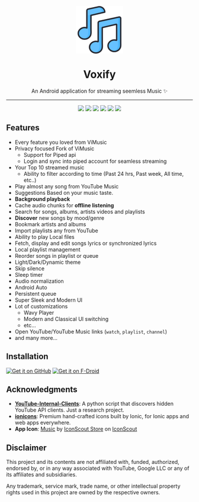 <div align="center">
    <img src="./app/src/main/ic_launcher-playstore.png" width="128" height="128" style="display: block; margin: 0 auto"/>
    <h1>Voxify</h1>
    <p>An Android application for streaming seemless Music ✨</p>
</div>

---

<p align="center">
  <img src="./fastlane/metadata/android/en-US/images/phoneScreenshots/1.jpg" width="30%" />
  <img src="./fastlane/metadata/android/en-US/images/phoneScreenshots/2.jpg" width="30%" />
  <img src="./fastlane/metadata/android/en-US/images/phoneScreenshots/3.jpg" width="30%" />

  <img src="./fastlane/metadata/android/en-US/images/phoneScreenshots/4.jpg" width="30%" />
  <img src="./fastlane/metadata/android/en-US/images/phoneScreenshots/5.jpg" width="30%" />
  <img src="./fastlane/metadata/android/en-US/images/phoneScreenshots/6.jpg" width="30%" />
</p>

## Features
- Every feature you loved from ViMusic
- Privacy focused Fork of ViMusic
  - Support for Piped api
  - Login and sync into piped account for seamless streaming
- Your Top 10 streamed music
  - Ability to filter according to time (Past 24 hrs, Past week, All time, etc..)  
- Play almost any song from YouTube Music
- Suggestions Based on your music taste.
- **Background playback**
- Cache audio chunks for **offline listening**
- Search for songs, albums, artists videos and playlists
- **Discover** new songs by mood/genre
- Bookmark artists and albums
- Import playlists any from YouTube
- Ability to play Local files 
- Fetch, display and edit songs lyrics or synchronized lyrics
- Local playlist management
- Reorder songs in playlist or queue
- Light/Dark/Dynamic theme
- Skip silence
- Sleep timer
- Audio normalization
- Android Auto
- Persistent queue
- Super Sleek and Modern UI
- Lot of customizations
  - Wavy Player
  - Modern and Classical UI switching
  - etc...
- Open YouTube/YouTube Music links (`watch`, `playlist`, `channel`)
- and many more...


## Installation

[<img src="https://github.com/machiav3lli/oandbackupx/blob/034b226cea5c1b30eb4f6a6f313e4dadcbb0ece4/badge_github.png"
    alt="Get it on GitHub"
    height="80">](https://github.com/25huizengek1/ViMusic/releases/latest)
[<img src="https://fdroid.gitlab.io/artwork/badge/get-it-on.png"
     alt="Get it on F-Droid"
     height="80">](https://25huizengek1.github.io/fdroid-repo/fdroid/repo/)

## Acknowledgments
- [**YouTube-Internal-Clients**](https://github.com/zerodytrash/YouTube-Internal-Clients): A python script that discovers hidden YouTube API clients. Just a research project.
- [**ionicons**](https://github.com/ionic-team/ionicons): Premium hand-crafted icons built by Ionic, for Ionic apps and web apps everywhere.
- **App Icon**: [Music](https://iconscout.com/icons/music) by [IconScout Store](https://iconscout.com/contributors/iconscout) on [IconScout](https://iconscout.com) 



## Disclaimer
This project and its contents are not affiliated with, funded, authorized, endorsed by, or in any way associated with YouTube, Google LLC or any of its affiliates and subsidiaries.

Any trademark, service mark, trade name, or other intellectual property rights used in this project are owned by the respective owners.
